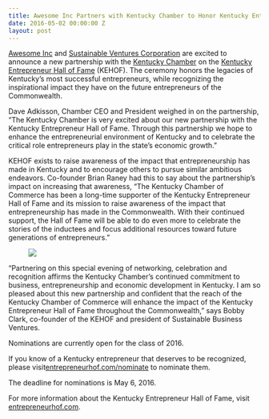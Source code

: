 ```yaml
---
title: Awesome Inc Partners with Kentucky Chamber to Honor Kentucky Entrepreneurs
date: 2016-05-02 00:00:00 Z
layout: post
---
```

 
<p><a href="http://kychamber.informz.net/z/cjUucD9taT01MjM2MjAxJnA9MSZ1PTg0NTQxNTg2MyZsaT0zNDc2NTI3Ng/index.html" target="_blank">Awesome Inc</a> and <a href="http://kychamber.informz.net/z/cjUucD9taT01MjM2MjAxJnA9MSZ1PTg0NTQxNTg2MyZsaT0zNDc2NTI3Nw/index.html" target="_blank">Sustainable Ventures Corporation</a> are excited to announce a new partnership with the <a href="https://www.kychamber.com/" target="_blank">Kentucky Chamber</a> on the <a href="http://kychamber.informz.net/z/cjUucD9taT01MjM2MjAxJnA9MSZ1PTg0NTQxNTg2MyZsaT0zNDc2NTI3OA/index.html" target="_blank">Kentucky Entrepreneur Hall of Fame</a> (KEHOF). The ceremony honors the legacies of Kentucky&rsquo;s most successful entrepreneurs, while recognizing the inspirational impact they have on the future entrepreneurs of the Commonwealth.</p><p>Dave Adkisson, Chamber CEO and President weighed in on the partnership, &ldquo;The Kentucky Chamber is very excited about our new partnership with the Kentucky Entrepreneur Hall of Fame. Through this partnership we hope to enhance the entrepreneurial environment of Kentucky and to celebrate the critical role entrepreneurs play in the state&rsquo;s economic growth.&rdquo;</p><p>KEHOF exists to raise awareness of the impact that entrepreneurship has made in Kentucky and to encourage others to pursue similar ambitious endeavors. Co-founder Brian Raney had this to say about the partnership&rsquo;s impact on increasing that awareness, &ldquo;The Kentucky Chamber of Commerce has been a long-time supporter of the Kentucky Entrepreneur Hall of Fame and its mission to raise awareness of the impact that entrepreneurship has made in the Commonwealth. With their continued support, the Hall of Fame will be able to do even more to celebrate the stories of the inductees and focus additional resources toward future generations of entrepreneurs.&rdquo;</p><figure class="tmblr-full" data-orig-height="1365" data-orig-width="2048"><img src="https://66.media.tumblr.com/06291a6e26a321eaf96af8893ff61555/tumblr_inline_o6ko1xFKET1spm8pc_540.jpg" data-orig-height="1365" data-orig-width="2048"/></figure><p>&ldquo;Partnering on this special evening of networking, celebration and recognition affirms the Kentucky Chamber&rsquo;s continued commitment to business, entrepreneurship and economic development in Kentucky. I am so pleased about this new partnership and confident that the reach of the Kentucky Chamber of Commerce will enhance the impact of the Kentucky Entrepreneur Hall of Fame throughout the Commonwealth,&rdquo; says Bobby Clark, co-founder of the KEHOF and president of Sustainable Business Ventures.</p><p>Nominations are currently open for the class of 2016.</p><p>If you know of a Kentucky entrepreneur that deserves to be recognized, please visit<a href="http://kychamber.informz.net/z/cjUucD9taT01MjM2MjAxJnA9MSZ1PTg0NTQxNTg2MyZsaT0zNDc2NTI3OQ/index.html" target="_blank">entrepreneurhof.com/nominate</a> to nominate them.</p><p>The deadline for nominations is May 6, 2016.</p><p>For more information about the Kentucky Entrepreneur Hall of Fame, visit <a href="http://kychamber.informz.net/z/cjUucD9taT01MjM2MjAxJnA9MSZ1PTg0NTQxNTg2MyZsaT0zNDc2NTI3OA/index.html" target="_blank">entrepreneurhof.com</a>.</p>

